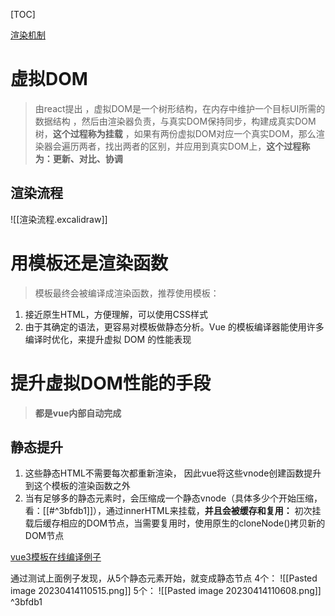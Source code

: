[TOC]

[渲染机制](https://cn.vuejs.org/guide/extras/rendering-mechanism.html)

# 虚拟DOM

>  由react提出
>  ，虚拟DOM是一个树形结构，在内存中维护一个目标UI所需的数据结构
> ，然后由渲染器负责，与真实DOM保持同步，构建成真实DOM树，**这个过程称为挂载**
> ，如果有两份虚拟DOM对应一个真实DOM，那么渲染器会遍历两者，找出两者的区别，并应用到真实DOM上，**这个过程称为：更新、对比、协调**

## 渲染流程
 ![[渲染流程.excalidraw]]


# 用模板还是渲染函数

> 模板最终会被编译成渲染函数，推荐使用模板：
1. 接近原生HTML，方便理解，可以使用CSS样式
2. 由于其确定的语法，更容易对模板做静态分析。Vue 的模板编译器能使用许多编译时优化，来提升虚拟 DOM 的性能表现 

# 提升虚拟DOM性能的手段
> **都是vue内部自动完成**

## 静态提升

1. 这些静态HTML不需要每次都重新渲染， 因此vue将这些vnode创建函数提升到这个模板的渲染函数之外
2. 当有足够多的静态元素时，会压缩成一个静态vnode（具体多少个开始压缩，看：[[#^3bfdb1]]），通过innerHTML来挂载，**并且会被缓存和复用：** 初次挂载后缓存相应的DOM节点，当需要复用时，使用原生的cloneNode()拷贝新的DOM节点

[vue3模板在线编译例子](https://template-explorer.vuejs.org/#eyJzcmMiOiI8ZGl2PlxuICA8ZGl2IGNsYXNzPVwiZm9vXCI+Zm9vPC9kaXY+XG4gIDxkaXYgY2xhc3M9XCJmb29cIj5mb288L2Rpdj5cbiAgPGRpdiBjbGFzcz1cImZvb1wiPmZvbzwvZGl2PlxuICA8ZGl2IGNsYXNzPVwiZm9vXCI+Zm9vPC9kaXY+XG4gIDxkaXYgY2xhc3M9XCJmb29cIj5mb288L2Rpdj5cbiAgPGRpdj57eyBkeW5hbWljIH19PC9kaXY+XG48L2Rpdj4iLCJzc3IiOmZhbHNlLCJvcHRpb25zIjp7ImhvaXN0U3RhdGljIjp0cnVlfX0=)

通过测试上面例子发现，从5个静态元素开始，就变成静态节点
4个：
![[Pasted image 20230414110515.png]]
5个：
![[Pasted image 20230414110608.png]] ^3bfdb1